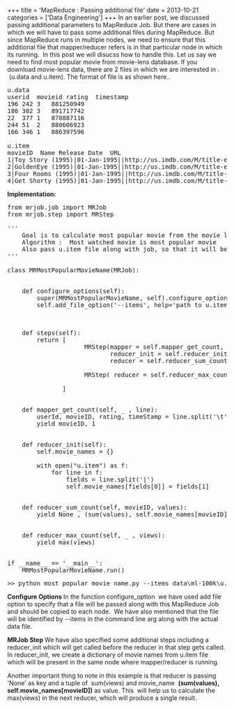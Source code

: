 +++
title = 'MapReduce : Passing additional file'
date = 2013-10-21
categories = ['Data Engineering']
+++
In an earlier post, we discussed passing additional parameters to MapReduce Job. But there are cases in which we will have to pass some additional files during MapReduce. But since MapReduce runs in multiple nodes, we need to ensure that this additional file that mapper/reducer refers is in that particular node in which its running.  In this post we will disucss how to handle this. Let us say we need to find most popular movie from movie-lens database. If you download movie-lens data, there are 2 files in which we are interested in .  (u.data and u.item). The format of file is as shown here..<!--more-->  

<pre class="lang:default decode:true">u.data
userid  movieid rating  timestamp 
196	242	3	881250949
186	302	3	891717742
22	377	1	878887116
244	51	2	880606923
166	346	1	886397596

u.item
movieID  Name Release Date  URL
1|Toy Story (1995)|01-Jan-1995||http://us.imdb.com/M/title-exact?|...
2|GoldenEye (1995)|01-Jan-1995||http://us.imdb.com/M/title-exact|..
3|Four Rooms (1995)|01-Jan-1995||http://us.imdb.com/M/title-exact?|...
4|Get Shorty (1995)|01-Jan-1995||http://us.imdb.com/M/title-exact?|..
</pre>
<strong>Implementation:
</strong>
<pre class="lang:python decode:true">from mrjob.job import MRJob
from mrjob.step import MRStep

'''
    Goal is to calculate most popular movie from the movie lens data 
    Algorithm :  Most watched movie is most popular movie
    Also pass u.item file along with job, so that it will be available in    each nodes, so we can map movieID to a moviename
'''

class MRMostPopularMovieName(MRJob):


    def configure_options(self):
        super(MRMostPopularMovieName, self).configure_options()
        self.add_file_option('--items', help='path to u.item') 



    def steps(self):
        return [
                     MRStep(mapper = self.mapper_get_count,
                            reducer_init = self.reducer_init,
                            reducer = self.reducer_sum_count),

                     MRStep( reducer = self.reducer_max_count)

               ]


    def mapper_get_count(self, _ , line):
        userId, movieID, rating, timeStamp = line.split('\t')
        yield movieID, 1


    def reducer_init(self):
        self.movie_names = {}

        with open("u.item") as f:
            for line in f:
                fields = line.split('|')
                self.movie_names[fields[0]] = fields[1]

    
    def reducer_sum_count(self, movieID, values):
        yield None , (sum(values), self.movie_names[movieID])
        

    def reducer_max_count(self, _ , views):
        yield max(views)


if __name__ == '__main__':
    MRMostPopularMovieName.run()</pre>
<pre class="lang:default decode:true">&gt;&gt; python most_popular_movie_name.py --items data\ml-100k\u.item data\ml-100k\u.data</pre>
<strong>Configure Options
</strong>In the function configure_option  we have used add file option to specify that a file will be passed along with this MapReduce Job and should be copied to each node.  We have also mentioned that the file will be identified by --items in the command line arg along with the actual data file.

<strong>MRJob Step
</strong>We have also specified some additional steps including a reducer_init which will get called before the reducer in that step gets called. In reducer_init, we create a dictionary of movie names from u.item file which will be present in the same node where mapper/reducer is running.

Another important thing to note in this example is that reducer is passing 'None' as key and a tuple of  sum(views) and movie_name  <strong>(sum(values), self.movie_names[movieID])</strong> as value. This  will help us to calculate the max(views) in the next reducer, which will produce a single result. 